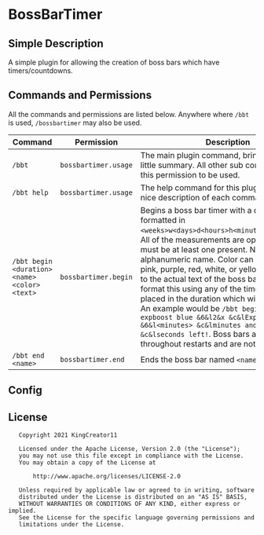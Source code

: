 # BossBarTimer

## Simple Description
A simple plugin for allowing the creation of boss bars which have timers/countdowns.

## Commands and Permissions
All the commands and permissions are listed below. Anywhere where `/bbt` is used, `/bossbartimer` may also be used.

| Command | Permission | Description |
|---------|------------|-------------|
| `/bbt` | `bossbartimer.usage` | The main plugin command, brings up a nice little summary. All other sub commands require this permission to be used. |
| `/bbt help` | `bossbartimer.usage` | The help command for this plugin, shows a nice description of each command. |
| `/bbt begin <duration> <name> <color> <text>` | `bossbartimer.begin` | Begins a boss bar timer with a duration formatted in `<weeks>w<days>d<hours>h<minutes>m<seconds>s`. All of the measurements are optional but there must be at least one present. Name must be an alphanumeric name. Color can be blue, green, pink, purple, red, white, or yellow. Text refers to the actual text of the boss bar. You can format this using any of the time indicators placed in the duration which will be replaced. An example would be `/bbt begin 3600 expboost blue &6&l2&x &c&lExp Boost! &6&l<minutes> &c&lminutes and &6&l<seconds> &c&lseconds left!`. Boss bars are persistent throughout restarts and are not lag dependent. |
| `/bbt end <name>` | `bossbartimer.end` | Ends the boss bar named `<name>` |

## Config


## License
```
   Copyright 2021 KingCreator11

   Licensed under the Apache License, Version 2.0 (the "License");
   you may not use this file except in compliance with the License.
   You may obtain a copy of the License at

       http://www.apache.org/licenses/LICENSE-2.0

   Unless required by applicable law or agreed to in writing, software
   distributed under the License is distributed on an "AS IS" BASIS,
   WITHOUT WARRANTIES OR CONDITIONS OF ANY KIND, either express or implied.
   See the License for the specific language governing permissions and
   limitations under the License.
```